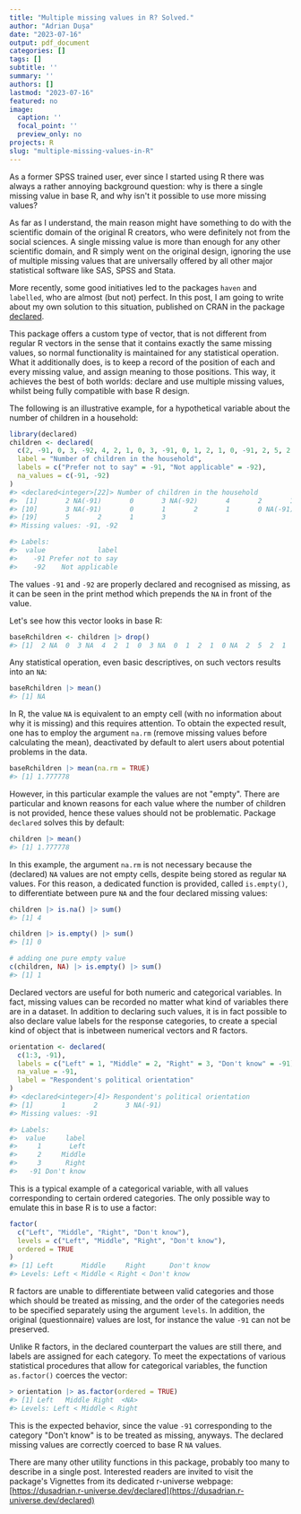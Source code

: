 ```yaml
---
title: "Multiple missing values in R? Solved."
author: "Adrian Dușa"
date: "2023-07-16"
output: pdf_document
categories: []
tags: []
subtitle: ''
summary: ''
authors: []
lastmod: "2023-07-16"
featured: no
image:
  caption: ''
  focal_point: ''
  preview_only: no
projects: R
slug: "multiple-missing-values-in-R"
---
```


As a former SPSS trained user, ever since I started using R there was always a rather annoying background question: why is there a single missing value in base R, and why isn't it possible to use more missing values?

As far as I understand, the main reason might have something to do with the scientific domain of the original R creators, who were definitely not from the social sciences. A single missing value is more than enough for any other scientific domain, and R simply went on the original design, ignoring the use of multiple missing values that are universally offered by all other major statistical software like SAS, SPSS and Stata.

More recently, some good initiatives led to the packages `haven` and `labelled`, who are almost (but not) perfect. In this post, I am going to write about my own solution to this situation, published on CRAN in the package [declared](https://cran.r-project.org/web/packages/declared/index.html).

This package offers a custom type of vector, that is not different from regular R vectors in the sense that it contains exactly the same missing values, so normal functionality is maintained for any statistical operation. What it additionally does, is to keep a record of the position of each and every missing value, and assign meaning to those positions. This way, it achieves the best of both worlds: declare and use multiple missing values, whilst being fully compatible with base R design.

The following is an illustrative example, for a hypothetical variable about the number of children in a household:

```r
library(declared)
children <- declared(
  c(2, -91, 0, 3, -92, 4, 2, 1, 0, 3, -91, 0, 1, 2, 1, 0, -91, 2, 5, 2, 1, 3),
  label = "Number of children in the household",
  labels = c("Prefer not to say" = -91, "Not applicable" = -92),
  na_values = c(-91, -92)
)
#> <declared<integer>[22]> Number of children in the household
#>  [1]       2 NA(-91)       0       3 NA(-92)       4       2       1       0
#> [10]       3 NA(-91)       0       1       2       1       0 NA(-91)       2
#> [19]       5       2       1       3
#> Missing values: -91, -92

#> Labels:
#>  value             label
#>    -91 Prefer not to say
#>    -92    Not applicable
```

The values `-91` and `-92` are properly declared and recognised as missing, as it can be seen in the print method which prepends the `NA` in front of the value.

Let's see how this vector looks in base R:

```r
baseRchildren <- children |> drop()
#> [1]  2 NA  0  3 NA  4  2  1  0  3 NA  0  1  2  1  0 NA  2  5  2  1  3
```

Any statistical operation, even basic descriptives, on such vectors results into an `NA`:

```r
baseRchildren |> mean()
#> [1] NA
```

In R, the value `NA` is equivalent to an empty cell (with no information about why it is missing) and this requires attention. To obtain the expected result, one has to employ the argument `na.rm` (remove missing values before calculating the mean), deactivated by default to alert users about potential problems in the data.

```r
baseRchildren |> mean(na.rm = TRUE)
#> [1] 1.777778
```

However, in this particular example the values are not "empty". There are particular and known reasons for each value where the number of children is not provided, hence these values should not be problematic. Package `declared` solves this by default:

```r
children |> mean()
#> [1] 1.777778
```

In this example, the argument `na.rm` is not necessary because the (declared) `NA` values are not empty cells, despite being stored as regular `NA` values. For this reason, a dedicated function is provided, called `is.empty()`, to differentiate between pure `NA` and the four declared missing values:

```r
children |> is.na() |> sum()
#> [1] 4

children |> is.empty() |> sum()
#> [1] 0

# adding one pure empty value
c(children, NA) |> is.empty() |> sum()
#> [1] 1
```

Declared vectors are useful for both numeric and categorical variables. In fact, missing values can be recorded no matter what kind of variables there are in a dataset. In addition to declaring such values, it is in fact possible to also declare value labels for the response categories, to create a special kind of object that is inbetween numerical vectors and R factors.

```r
orientation <- declared(
  c(1:3, -91),
  labels = c("Left" = 1, "Middle" = 2, "Right" = 3, "Don't know" = -91),
  na_value = -91,
  label = "Respondent's political orientation"
)
#> <declared<integer>[4]> Respondent's political orientation
#> [1]       1       2       3 NA(-91)
#> Missing values: -91

#> Labels:
#>  value     label
#>     1       Left
#>     2     Middle
#>     3      Right
#>   -91 Don't know
```
This is a typical example of a categorical variable, with all values corresponding to certain ordered categories. The only possible way to emulate this in base R is to use a factor:

```r
factor(
  c("Left", "Middle", "Right", "Don't know"),
  levels = c("Left", "Middle", "Right", "Don't know"),
  ordered = TRUE
)
#> [1] Left       Middle     Right      Don't know
#> Levels: Left < Middle < Right < Don't know
```

R factors are unable to differentiate between valid categories and those which should be treated as missing, and the order of the categories needs to be specified separately using the argument `levels`. In addition, the original (questionnaire) values are lost, for instance the value `-91` can not be preserved.

Unlike R factors, in the declared counterpart the values are still there, and labels are assigned for each category. To meet the expectations of various statistical procedures that allow for categorical variables, the function `as.factor()` coerces the vector:

```r
> orientation |> as.factor(ordered = TRUE)
#> [1] Left   Middle Right  <NA>  
#> Levels: Left < Middle < Right
```

This is the expected behavior, since the value `-91` corresponding to the category "Don't know" is to be treated as missing, anyways. The declared missing values are correctly coerced to base R `NA` values.

There are many other utility functions in this package, probably too many to describe in a single post. Interested readers are invited to visit the package's Vignettes from its dedicated r-universe webpage:<br>
[https://dusadrian.r-universe.dev/declared](https://dusadrian.r-universe.dev/declared)

<br>
